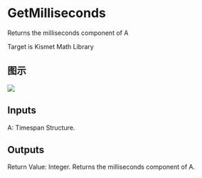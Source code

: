 # GetMilliseconds

Returns the milliseconds component of A

Target is Kismet Math Library

## 图示

![]($-20221218-19550999.png)

## Inputs

A: Timespan Structure.  

## Outputs

Return Value: Integer. Returns the milliseconds component of A.

